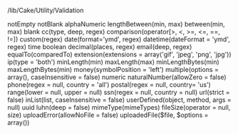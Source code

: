 /lib/Cake/Utility/Validation

notEmpty
notBlank
alphaNumeric
lengthBetween(min, max)
between(min, max)
blank
cc(type, deep, regex)
comparison(operator[>, <, >=, <=, ==, !=])
custom(regex)
date(format='ymd', regex)
datetime(dateFormat = 'ymd', regex)
time
boolean
decimal(places, regex)
email(deep, regex)
equalTo(comparedTo)
extension(extensions = array('gif', 'jpeg', 'png', 'jpg'))
ip(type = 'both')
minLength(min)
maxLength(max)
minLengthBytes(min)
maxLengthBytes(min)
money(symbolPosition = 'left')
multiple(options = array(), caseInsensitive = false)
numeric
naturalNumber(allowZero = false)
phone(regex = null, country = 'all')
postal(regex = null, country= 'us')
range(lower = null, upper = null)
ssn(regex = null, country = null)
url(strict = false)
inList(list, caseInsensitive = false)
userDefined(object, method, args = null)
uuid
luhn(deep = false)
mimeType(mimeTypes)
fileSize(operator = null, size)
uploadError(allowNoFile = false)
uploadedFile($file, $options = array())





